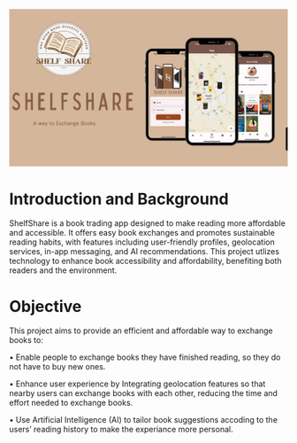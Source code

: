 <img src="shle_share/assets/images/ShelfShareReadme.png" alt="ShelfShare Image" />



# Introduction and Background

ShelfShare is a book trading app designed to make reading more affordable and accessible. It offers easy book exchanges and promotes sustainable reading habits, with features including user-friendly profiles, geolocation services, in-app messaging, and AI recommendations. This project utlizes technology to enhance book accessibility and affordability, benefiting both readers and the environment.

# Objective 

This project aims to provide an efficient and affordable way to exchange books to:

• Enable people to exchange books they have finished reading, so they do not have to buy new ones.

• Enhance user experience by Integrating geolocation features so that nearby users can exchange books with each other, reducing the time and effort needed to exchange books. 

• Use Artificial Intelligence (AI) to tailor book suggestions accoding to the users’ reading history to make the experiance more personal.


